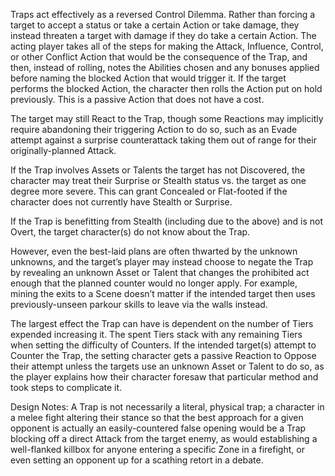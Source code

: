 Traps act effectively as a reversed Control Dilemma. Rather than forcing a target to accept a status or take a certain Action or take damage, they instead threaten a target with damage if they do take a certain Action. The acting player takes all of the steps for making the Attack, Influence, Control, or other Conflict Action that would be the consequence of the Trap, and then, instead of rolling, notes the Abilities chosen and any bonuses applied before naming the blocked Action that would trigger it. If the target performs the blocked Action, the character then rolls the Action put on hold previously. This is a passive Action that does not have a cost. 

The target may still React to the Trap, though some Reactions may implicitly require abandoning their triggering Action to do so, such as an Evade attempt against a surprise counterattack taking them out of range for their originally-planned Attack.

If the Trap involves Assets or Talents the target has not Discovered, the character may treat their Surprise or Stealth status vs. the target as one degree more severe. This can grant Concealed or Flat-footed if the character does not currently have Stealth or Surprise.

If the Trap is benefitting from Stealth (including due to the above) and is not Overt, the target character(s) do not know about the Trap.

However, even the best-laid plans are often thwarted by the unknown unknowns, and the target’s player may instead choose to negate the Trap by revealing an unknown Asset or Talent that changes the prohibited act enough that the planned counter would no longer apply. For example, mining the exits to a Scene doesn’t matter if the intended target then uses previously-unseen parkour skills to leave via the walls instead.

The largest effect the Trap can have is dependent on the number of Tiers expended increasing it. The spent Tiers stack with any remaining Tiers when setting the difficulty of Counters. If the intended target(s) attempt to Counter the Trap, the setting character gets a passive Reaction to Oppose their attempt unless the targets use an unknown Asset or Talent to do so, as the player explains how their character foresaw that particular method and took steps to complicate it.

Design Notes:
A Trap is not necessarily a literal, physical trap; a character in a melee fight altering their stance so that the best approach for a given opponent is actually an easily-countered false opening would be a Trap blocking off a direct Attack from the target enemy, as would establishing a well-flanked killbox for anyone entering a specific Zone in a firefight, or even setting an opponent up for a scathing retort in a debate.